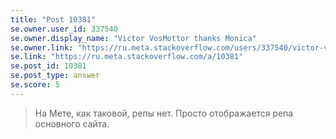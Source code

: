 ```yaml
---
title: "Post 10381"
se.owner.user_id: 337540
se.owner.display_name: "Victor VosMottor thanks Monica"
se.owner.link: "https://ru.meta.stackoverflow.com/users/337540/victor-vosmottor-thanks-monica"
se.link: "https://ru.meta.stackoverflow.com/a/10381"
se.post_id: 10381
se.post_type: answer
se.score: 5
---
```

<blockquote>
  <p>На Мете, как таковой, репы нет. Просто отображается репа основного сайта.</p>
</blockquote>
